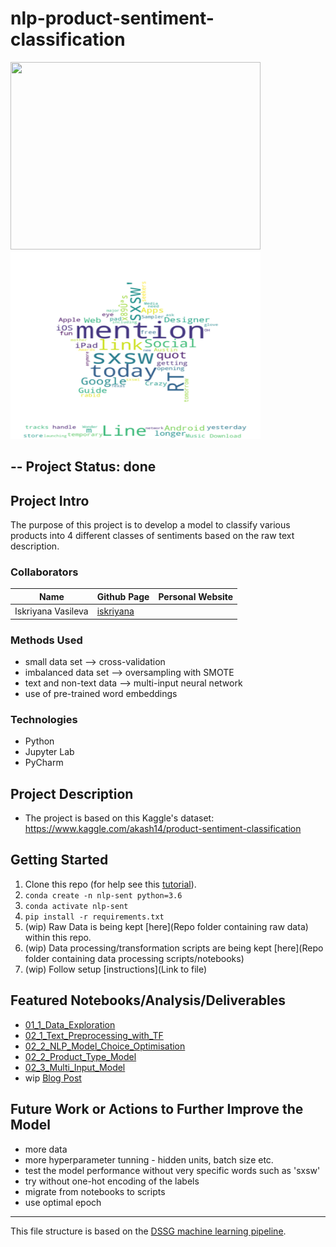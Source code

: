 # nlp-product-sentiment-classification

<img class="irc_mi" src="https://inudgeyou.com/wp-content/uploads/2019/03/p%C3%A6re1.jpg" data-atf="0" width="400" height="300" style=""/></a>
<img class="irc_mi" src="https://github.com/Iskriyana/nlp-product-sentiment-classification/blob/master/notebooks/01_exploration/text_star.png" data-atf="0" width="400" height="300" style=""/></a>

## -- Project Status: done

## Project Intro
The purpose of this project is to develop a model to classify various products into 4 different classes of sentiments based on the raw text description.


### Collaborators
|Name               |  Github Page                              |  Personal Website  |
|-------------------|-------------------------------------------|--------------------|
|Iskriyana Vasileva | [iskriyana](https://github.com/Iskriyana) |

### Methods Used
* small data set --> cross-validation 
* imbalanced data set --> oversampling with SMOTE
* text and non-text data --> multi-input neural network
* use of pre-trained word embeddings

### Technologies
* Python
* Jupyter Lab
* PyCharm

## Project Description
* The project is based on this Kaggle's dataset: https://www.kaggle.com/akash14/product-sentiment-classification


## Getting Started

1. Clone this repo (for help see this [tutorial](https://help.github.com/articles/cloning-a-repository/)).
2. `conda create -n nlp-sent python=3.6`
3. `conda activate nlp-sent`
4. `pip install -r requirements.txt`
5. (wip) Raw Data is being kept [here](Repo folder containing raw data) within this repo.
6. (wip) Data processing/transformation scripts are being kept [here](Repo folder containing data processing scripts/notebooks)
7. (wip) Follow setup [instructions](Link to file)

## Featured Notebooks/Analysis/Deliverables
* [01_1_Data_Exploration](#notebooks/01_exploration/01_1_Data_Exploration.ipynb)
* [02_1_Text_Preprocessing_with_TF](#notebooks/02_processing/02_1_Text_Preprocessing_with_TF.ipynb)
* [02_2_NLP_Model_Choice_Optimisation](#notebooks/02_processing/02_2_NLP_Model_Choice_Optimisation.ipynb)
* [02_2_Product_Type_Model](#notebooks/02_processing/02_2_Product_Type_Model.ipynb)
* [02_3_Multi_Input_Model](#notebooks/02_processing/02_3_Multi_Input_Model.ipynb)
* wip [Blog Post](#)

## Future Work or Actions to Further Improve the Model
* more data
* more hyperparameter tunning  - hidden units, batch size etc. 
* test the model performance without very specific words such as  'sxsw'
* try without one-hot encoding of the labels
* migrate from notebooks to scripts
* use optimal epoch
---

This file structure is based on the [DSSG machine learning pipeline](https://github.com/dssg/hitchhikers-guide/tree/master/sources/curriculum/0_before_you_start/pipelines-and-project-workflow).
